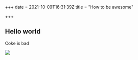+++
date = 2021-10-09T16:31:39Z
title = "How to be awesome"

+++
## Hello world

Coke is bad

![](https://i.imgur.com/OcHtBPv.jpeg)